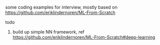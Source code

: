 some coding examples for interview, mostly based on https://github.com/eriklindernoren/ML-From-Scratch

todo
1. build up simple NN framework, ref https://github.com/eriklindernoren/ML-From-Scratch#deep-learning